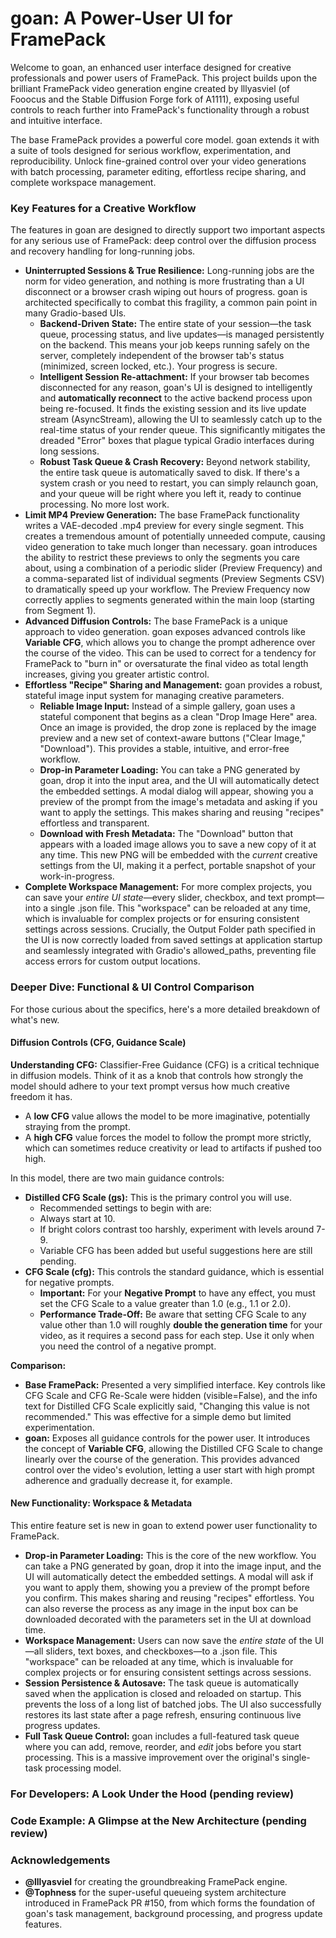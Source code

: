 # **goan: A Power-User UI for FramePack**

Welcome to goan, an enhanced user interface designed for creative professionals and power users of FramePack. This project builds upon the brilliant FramePack video generation engine created by lllyasviel (of Fooocus and the Stable Diffusion Forge fork of A1111), exposing useful controls to reach further into FramePack's functionality through a robust and intuitive interface.

The base FramePack provides a powerful core model. goan extends it with a suite of tools designed for serious workflow, experimentation, and reproducibility. Unlock fine-grained control over your video generations with batch processing, parameter editing, effortless recipe sharing, and complete workspace management.

### **Key Features for a Creative Workflow**

The features in goan are designed to directly support two important aspects for any serious use of FramePack: deep control over the diffusion process and recovery handling for long-running jobs.

* **Uninterrupted Sessions & True Resilience:** Long-running jobs are the norm for video generation, and nothing is more frustrating than a UI disconnect or a browser crash wiping out hours of progress. goan is architected specifically to combat this fragility, a common pain point in many Gradio-based UIs.  
  * **Backend-Driven State:** The entire state of your session—the task queue, processing status, and live updates—is managed persistently on the backend. This means your job keeps running safely on the server, completely independent of the browser tab's status (minimized, screen locked, etc.). Your progress is secure.  
  * **Intelligent Session Re-attachment:** If your browser tab becomes disconnected for any reason, goan's UI is designed to intelligently and **automatically reconnect** to the active backend process upon being re-focused. It finds the existing session and its live update stream (AsyncStream), allowing the UI to seamlessly catch up to the real-time status of your render queue. This significantly mitigates the dreaded "Error" boxes that plague typical Gradio interfaces during long sessions.  
  * **Robust Task Queue & Crash Recovery:** Beyond network stability, the entire task queue is automatically saved to disk. If there's a system crash or you need to restart, you can simply relaunch goan, and your queue will be right where you left it, ready to continue processing. No more lost work.  
* **Limit MP4 Preview Generation:** The base FramePack functionality writes a VAE-decoded .mp4 preview for every single segment. This creates a tremendous amount of potentially unneeded compute, causing video generation to take much longer than necessary. goan introduces the ability to restrict these previews to only the segments you care about, using a combination of a periodic slider (Preview Frequency) and a comma-separated list of individual segments (Preview Segments CSV) to dramatically speed up your workflow. The Preview Frequency now correctly applies to segments generated within the main loop (starting from Segment 1).  
* **Advanced Diffusion Controls:** The base FramePack is a unique approach to video generation. goan exposes advanced controls like **Variable CFG**, which allows you to change the prompt adherence over the course of the video. This can be used to correct for a tendency for FramePack to "burn in" or oversaturate the final video as total length increases, giving you greater artistic control.  
* **Effortless "Recipe" Sharing and Management:** goan provides a robust, stateful image input system for managing creative parameters.  
  * **Reliable Image Input:** Instead of a simple gallery, goan uses a stateful component that begins as a clean "Drop Image Here" area. Once an image is provided, the drop zone is replaced by the image preview and a new set of context-aware buttons ("Clear Image," "Download"). This provides a stable, intuitive, and error-free workflow.  
  * **Drop-in Parameter Loading:** You can take a PNG generated by goan, drop it into the input area, and the UI will automatically detect the embedded settings. A modal dialog will appear, showing you a preview of the prompt from the image's metadata and asking if you want to apply the settings. This makes sharing and reusing "recipes" effortless and transparent.  
  * **Download with Fresh Metadata:** The "Download" button that appears with a loaded image allows you to save a new copy of it at any time. This new PNG will be embedded with the *current* creative settings from the UI, making it a perfect, portable snapshot of your work-in-progress.  
* **Complete Workspace Management:** For more complex projects, you can save your *entire UI state*—every slider, checkbox, and text prompt—into a single .json file. This "workspace" can be reloaded at any time, which is invaluable for complex projects or for ensuring consistent settings across sessions. Crucially, the Output Folder path specified in the UI is now correctly loaded from saved settings at application startup and seamlessly integrated with Gradio's allowed\_paths, preventing file access errors for custom output locations.

### **Deeper Dive: Functional & UI Control Comparison**

For those curious about the specifics, here's a more detailed breakdown of what's new.

#### **Diffusion Controls (CFG, Guidance Scale)**

**Understanding CFG:** Classifier-Free Guidance (CFG) is a critical technique in diffusion models. Think of it as a knob that controls how strongly the model should adhere to your text prompt versus how much creative freedom it has.

* A **low CFG** value allows the model to be more imaginative, potentially straying from the prompt.  
* A **high CFG** value forces the model to follow the prompt more strictly, which can sometimes reduce creativity or lead to artifacts if pushed too high.

In this model, there are two main guidance controls:

* **Distilled CFG Scale (gs):** This is the primary control you will use.  
  * Recommended settings to begin with are:  
  * Always start at 10\.  
  * If bright colors contrast too harshly, experiment with levels around 7-9.  
  * Variable CFG has been added but useful suggestions here are still pending.  
* **CFG Scale (cfg):** This controls the standard guidance, which is essential for negative prompts.  
  * **Important:** For your **Negative Prompt** to have any effect, you must set the CFG Scale to a value greater than 1.0 (e.g., 1.1 or 2.0).  
  * **Performance Trade-Off:** Be aware that setting CFG Scale to any value other than 1.0 will roughly **double the generation time** for your video, as it requires a second pass for each step. Use it only when you need the control of a negative prompt.

**Comparison:**

* **Base FramePack:** Presented a very simplified interface. Key controls like CFG Scale and CFG Re-Scale were hidden (visible=False), and the info text for Distilled CFG Scale explicitly said, "Changing this value is not recommended." This was effective for a simple demo but limited experimentation.  
* **goan:** Exposes all guidance controls for the power user. It introduces the concept of **Variable CFG**, allowing the Distilled CFG Scale to change linearly over the course of the generation. This provides advanced control over the video's evolution, letting a user start with high prompt adherence and gradually decrease it, for example.

#### **New Functionality: Workspace & Metadata**

This entire feature set is new in goan to extend power user functionality to FramePack.

* **Drop-in Parameter Loading:** This is the core of the new workflow. You can take a PNG generated by goan, drop it into the image input, and the UI will automatically detect the embedded settings. A modal will ask if you want to apply them, showing you a preview of the prompt before you confirm. This makes sharing and reusing "recipes" effortless. You can also reverse the process as any image in the input box can be downloaded decorated with the parameters set in the UI at download time.
* **Workspace Management:** Users can now save the *entire state* of the UI—all sliders, text boxes, and checkboxes—to a .json file. This "workspace" can be reloaded at any time, which is invaluable for complex projects or for ensuring consistent settings across sessions.  
* **Session Persistence & Autosave:** The task queue is automatically saved when the application is closed and reloaded on startup. This prevents the loss of a long list of batched jobs. The UI also successfully restores its last state after a page refresh, ensuring continuous live progress updates.  
* **Full Task Queue Control:** goan includes a full-featured task queue where you can add, remove, reorder, and *edit* jobs before you start processing. This is a massive improvement over the original's single-task processing model.

### **For Developers: A Look Under the Hood (pending review)**

### **Code Example: A Glimpse at the New Architecture (pending review)**

### **Acknowledgements**

* **@lllyasviel** for creating the groundbreaking FramePack engine.  
* **@Tophness** for the super-useful queueing system architecture introduced in FramePack PR \#150, from which forms the foundation of goan's task management, background processing, and progress update features.
